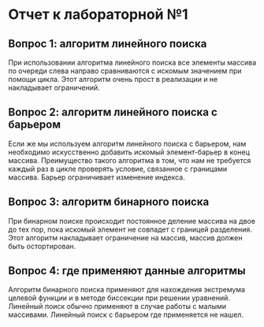 # Отчет к лабораторной №1

## Вопрос 1: алгоритм линейного поиска

При использовании алгоритма линейного поиска все элементы массива по очереди слева направо сравниваются с искомым значением при помощи цикла. Этот алгоритм очень прост в реализации и не накладывает ограничений.  

## Вопрос 2: алгоритм линейного поиска с барьером

Если же мы используем алгоритм линейного поиска с барьером, нам необходимо искусственно добавить искомый элемент-барьер в конец массива. Преимущество такого алгоритма в том, что нам не требуется каждый раз в цикле проверять условие, связанное с границами массива. Барьер ограничивает изменение индекса.

## Вопрос 3: алгоритм бинарного поиска

При бинарном поиске происходит постоянное деление массива на двое до тех пор, пока искомый элемент не совпадет с границей разделения. Этот алгоритм накладывает ограничение на массив, массив должен быть остортирован.  

## Вопрос 4: где применяют данные алгоритмы

Алгоритм бинарного поиска применяют для нахождения экстремума целевой функции и в методе биссекции при решении уравнений. Линейный поиск обычно применяют в случае работы с малыми массивами. Линейный поиск с барьером где применяется не нашел. 